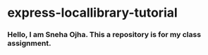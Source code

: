 # express-locallibrary-tutorial

### Hello, I am Sneha Ojha. This a repository is for my class assignment.
